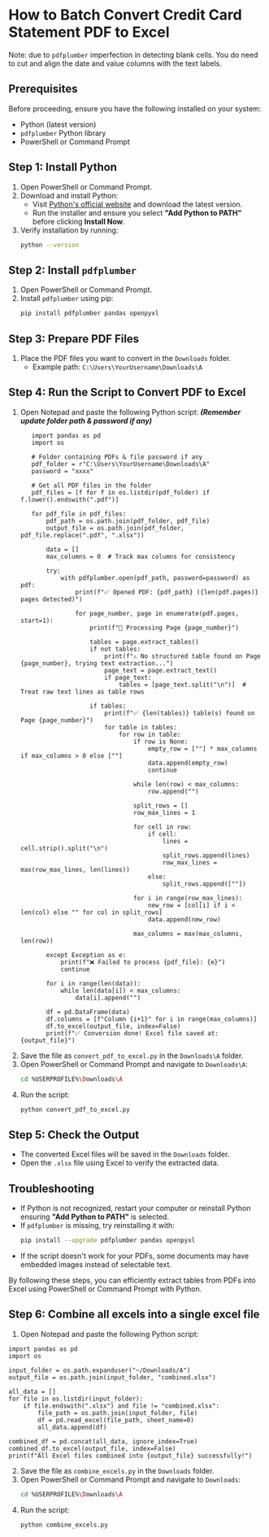 # How to Batch Convert Credit Card Statement PDF to Excel 
Note: due to `pdfplumber` imperfection in detecting blank cells. You do need to cut and align the date and value columns with the text labels.

## Prerequisites
Before proceeding, ensure you have the following installed on your system:
- Python (latest version)
- `pdfplumber` Python library
- PowerShell or Command Prompt

## Step 1: Install Python
1. Open PowerShell or Command Prompt.
2. Download and install Python:
   - Visit [Python's official website](https://www.python.org/downloads/) and download the latest version.
   - Run the installer and ensure you select **"Add Python to PATH"** before clicking **Install Now**.
3. Verify installation by running:
   ```sh
   python --version
   ```

## Step 2: Install `pdfplumber`
1. Open PowerShell or Command Prompt.
2. Install `pdfplumber` using pip:
   ```sh
   pip install pdfplumber pandas openpyxl
   ```

## Step 3: Prepare PDF Files
1. Place the PDF files you want to convert in the `Downloads` folder.
   - Example path: `C:\Users\YourUsername\Downloads\A`

## Step 4: Run the Script to Convert PDF to Excel
1. Open Notepad and paste the following Python script:
   ***(Remember update folder path & password if any)***
   ```import pdfplumber
      import pandas as pd
      import os
      
      # Folder containing PDFs & file password if any
      pdf_folder = r"C:\Users\YourUsername\Downloads\A"
      password = "xxxx" 
      
      # Get all PDF files in the folder
      pdf_files = [f for f in os.listdir(pdf_folder) if f.lower().endswith(".pdf")]
      
      for pdf_file in pdf_files:
          pdf_path = os.path.join(pdf_folder, pdf_file)
          output_file = os.path.join(pdf_folder, pdf_file.replace(".pdf", ".xlsx"))
          
          data = []
          max_columns = 0  # Track max columns for consistency
      
          try:
              with pdfplumber.open(pdf_path, password=password) as pdf:
                  print(f"✅ Opened PDF: {pdf_path} ({len(pdf.pages)} pages detected)")
      
                  for page_number, page in enumerate(pdf.pages, start=1):
                      print(f"🔹 Processing Page {page_number}")
      
                      tables = page.extract_tables()
                      if not tables:
                          print(f"⚠️ No structured table found on Page {page_number}, trying text extraction...")
                          page_text = page.extract_text()
                          if page_text:
                              tables = [page_text.split("\n")]  # Treat raw text lines as table rows
      
                      if tables:
                          print(f"✅ {len(tables)} table(s) found on Page {page_number}")
                          for table in tables:
                              for row in table:
                                  if row is None:
                                      empty_row = [""] * max_columns if max_columns > 0 else [""]
                                      data.append(empty_row)
                                      continue
      
                                  while len(row) < max_columns:
                                      row.append("")
      
                                  split_rows = []
                                  row_max_lines = 1
      
                                  for cell in row:
                                      if cell:
                                          lines = cell.strip().split("\n")
                                          split_rows.append(lines)
                                          row_max_lines = max(row_max_lines, len(lines))
                                      else:
                                          split_rows.append([""])
      
                                  for i in range(row_max_lines):
                                      new_row = [col[i] if i < len(col) else "" for col in split_rows]
                                      data.append(new_row)
      
                                  max_columns = max(max_columns, len(row))
      
          except Exception as e:
              print(f"❌ Failed to process {pdf_file}: {e}")
              continue
      
          for i in range(len(data)):
              while len(data[i]) < max_columns:
                  data[i].append("")
      
          df = pd.DataFrame(data)
          df.columns = [f"Column {i+1}" for i in range(max_columns)]
          df.to_excel(output_file, index=False)
          print(f"✅ Conversion done! Excel file saved at: {output_file}")
   ```
2. Save the file as `convert_pdf_to_excel.py` in the `Downloads\A` folder.
3. Open PowerShell or Command Prompt and navigate to `Downloads\A`:
   ```sh
   cd %USERPROFILE%\Downloads\A
   ```
4. Run the script:
   ```sh
   python convert_pdf_to_excel.py
   ```

## Step 5: Check the Output
- The converted Excel files will be saved in the `Downloads` folder.
- Open the `.xlsx` file using Excel to verify the extracted data.

## Troubleshooting
- If Python is not recognized, restart your computer or reinstall Python ensuring **"Add Python to PATH"** is selected.
- If `pdfplumber` is missing, try reinstalling it with:
  ```sh
  pip install --upgrade pdfplumber pandas openpyxl
  ```
- If the script doesn't work for your PDFs, some documents may have embedded images instead of selectable text.

By following these steps, you can efficiently extract tables from PDFs into Excel using PowerShell or Command Prompt with Python.

## Step 6: Combine all excels into a single excel file
1. Open Notepad and paste the following Python script:
```
import pandas as pd
import os

input_folder = os.path.expanduser("~/Downloads/A")
output_file = os.path.join(input_folder, "combined.xlsx")

all_data = []
for file in os.listdir(input_folder):
    if file.endswith(".xlsx") and file != "combined.xlsx":
        file_path = os.path.join(input_folder, file)
        df = pd.read_excel(file_path, sheet_name=0)
        all_data.append(df)

combined_df = pd.concat(all_data, ignore_index=True)
combined_df.to_excel(output_file, index=False)
print(f"All Excel files combined into {output_file} successfully!")
```
2. Save the file as `combine_excels.py` in the `Downloads` folder.
3. Open PowerShell or Command Prompt and navigate to `Downloads`:
   ```sh
   cd %USERPROFILE%\Downloads\A
   ```
4. Run the script:
   ```sh
   python combine_excels.py
   ```
